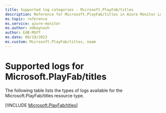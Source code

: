```yaml
---
title: Supported log categories - Microsoft.PlayFab/titles
description: Reference for Microsoft.PlayFab/titles in Azure Monitor Logs.
ms.topic: reference
ms.service: azure-monitor
ms.author: edbaynash
author: EdB-MSFT
ms.date: 09/19/2023
ms.custom: Microsoft.PlayFab/titles, naam
---
```





# Supported logs for Microsoft.PlayFab/titles  
The following table lists the types of logs available for the Microsoft.PlayFab/titles resource type.
  
  
[!INCLUDE [Microsoft.PlayFab/titles](./includes/Microsoft-PlayFab-titles-logs-include.md)]
  
